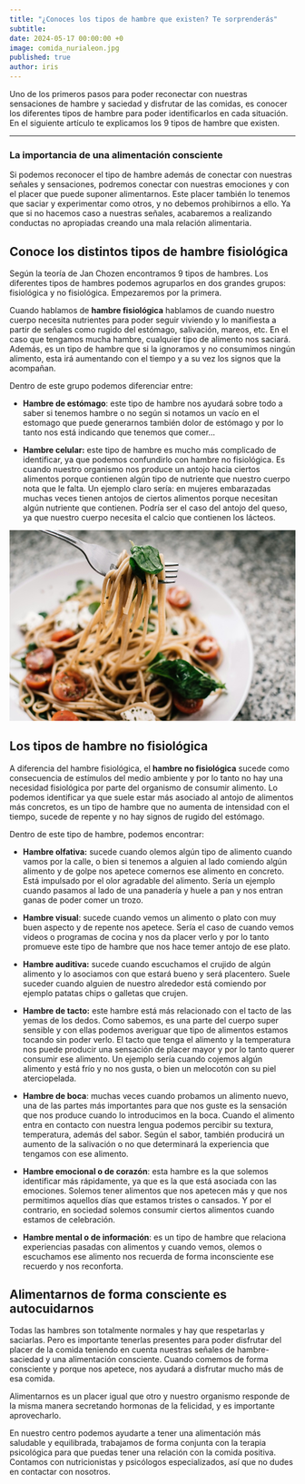 ```yaml
---
title: "¿Conoces los tipos de hambre que existen? Te sorprenderás"
subtitle: 
date: 2024-05-17 00:00:00 +0
image: comida_nurialeon.jpg
published: true
author: iris
---
```


Uno de los primeros pasos para poder reconectar con nuestras sensaciones de hambre y saciedad y disfrutar de las comidas, es conocer los diferentes tipos de hambre para poder identificarlos en cada situación. En el siguiente artículo te explicamos los 9 tipos de hambre que existen.

---

### La importancia de una alimentación consciente

Si podemos reconocer el tipo de hambre además de conectar con nuestras señales y sensaciones, podremos conectar con nuestras emociones y con el placer que puede suponer alimentarnos. Este placer también lo tenemos que saciar y experimentar como otros, y no debemos prohibirnos a ello. Ya que si no hacemos caso a nuestras señales, acabaremos a realizando conductas no apropiadas creando una mala relación alimentaria. 

## Conoce los distintos tipos de hambre fisiológica

Según la teoría de Jan Chozen encontramos 9 tipos de hambres. Los diferentes tipos de hambres podemos agruparlos en dos grandes grupos: fisiológica y no fisiológica. Empezaremos por la primera.

Cuando hablamos de **hambre fisiológica** hablamos de cuando nuestro cuerpo necesita nutrientes para poder seguir viviendo y lo manifiesta a partir de señales como rugido del estómago, salivación, mareos, etc. En el caso que tengamos mucha hambre, cualquier tipo de alimento nos saciará. Además, es un tipo de hambre que si la ignoramos y no consumimos ningún alimento, esta irá aumentando con el tiempo y a su vez los signos que la acompañan.

Dentro de este grupo podemos diferenciar entre:

- **Hambre de estómago**: este tipo de hambre nos ayudará sobre todo a saber si tenemos hambre o no según si notamos un vacío en el estomago que puede generarnos también dolor de estómago y por lo tanto nos está indicando que tenemos que comer...

- **Hambre celular:** este tipo de hambre es mucho más complicado de identificar, ya que podemos confundirlo con hambre no fisiológica. Es cuando nuestro organismo nos produce un antojo hacia ciertos alimentos porque contienen algún tipo de nutriente que nuestro cuerpo nota que le falta. Un ejemplo claro sería: en mujeres embarazadas muchas veces tienen antojos de ciertos alimentos porque necesitan algún nutriente que contienen. Podría ser el caso del antojo del queso, ya que nuestro cuerpo necesita el calcio que contienen los lácteos.
 
![Hambre](comida_imagen.jpg)

## Los tipos de hambre no fisiológica

A diferencia del hambre fisiológica, el **hambre no fisiológica** sucede como consecuencia de estímulos del medio ambiente y por lo tanto no hay una necesidad fisiológica por parte del organismo de consumir alimento. Lo podemos identificar ya que suele estar más asociado al antojo de alimentos más concretos, es un tipo de hambre que no aumenta de intensidad con el tiempo, sucede de repente y no hay signos de rugido del estómago.

Dentro de este tipo de hambre, podemos encontrar: 

- **Hambre olfativa:** sucede cuando olemos algún tipo de alimento cuando vamos por la calle, o bien si tenemos a alguien al lado comiendo algún alimento y de golpe nos apetece comernos ese alimento en concreto. Está impulsado por el olor agradable del alimento. Sería un ejemplo cuando pasamos al lado de una panadería y huele a pan y nos entran ganas de poder comer un trozo.

- **Hambre visual**: sucede cuando vemos un alimento o plato con muy buen aspecto y de repente nos apetece. Sería el caso de cuando vemos videos o programas de cocina y nos da placer verlo y por lo tanto promueve este tipo de hambre que nos hace temer antojo de ese plato. 

- **Hambre auditiva:** sucede cuando escuchamos el crujido de algún alimento y lo asociamos con que estará bueno y será placentero. Suele suceder cuando alguien de nuestro alrededor está comiendo por ejemplo patatas chips o galletas que crujen.

- **Hambre de tacto:** este hambre está más relacionado con el tacto de las yemas de los dedos. Como sabemos, es una parte del cuerpo super sensible y con ellas podemos averiguar que tipo de alimentos estamos tocando sin poder verlo. El tacto que tenga el alimento y la temperatura nos puede producir una sensación de placer mayor y por lo tanto querer consumir ese alimento. Un ejemplo sería cuando cojemos algún alimento y está frío y no nos gusta, o bien un melocotón con su piel aterciopelada.

- **Hambre de boca**: muchas veces cuando probamos un alimento nuevo, una de las partes más importantes para que nos guste es la sensación que nos produce cuando lo introducimos en la boca. Cuando el alimento entra en contacto con nuestra lengua podemos percibir su textura, temperatura, además del sabor. Según el sabor, también producirá un aumento de la salivación o no que determinará la experiencia que tengamos con ese alimento. 

- **Hambre emocional o de corazón**: esta hambre es la que solemos identificar más rápidamente, ya que es la que está asociada con las emociones. Solemos tener alimentos que nos apetecen más y que nos permitimos aquellos días que estamos tristes o cansados. Y por el contrario, en sociedad solemos consumir ciertos alimentos cuando estamos de celebración.

- **Hambre mental o de información**: es un tipo de hambre que relaciona experiencias pasadas con alimentos y cuando vemos, olemos o escuchamos ese alimento nos recuerda de forma inconsciente ese recuerdo y nos reconforta. 

## Alimentarnos de forma consciente es autocuidarnos

Todas las hambres son totalmente normales y hay que respetarlas y saciarlas. Pero es importante tenerlas presentes para poder disfrutar del placer de la comida teniendo en cuenta nuestras señales de hambre-saciedad y una alimentación consciente. Cuando comemos de forma consciente y porque nos apetece, nos ayudará a disfrutar mucho más de esa comida. 

Alimentarnos es un placer igual que otro y nuestro organismo responde de la misma manera secretando hormonas de la felicidad, y es importante aprovecharlo. 

En nuestro centro podemos ayudarte a tener una alimentación más saludable y equilibrada, trabajamos de forma conjunta con la terapia psicológica para que puedas tener una relación con la comida positiva. Contamos con nutricionistas y psicólogos especializados, así que no dudes en contactar con nosotros.
